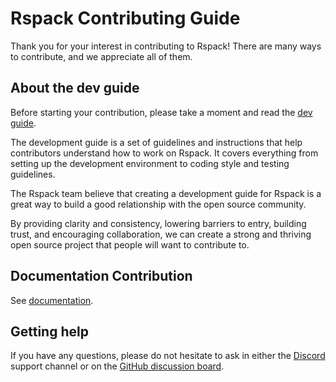 # Rspack Contributing Guide

Thank you for your interest in contributing to Rspack! There are many ways to contribute, and we appreciate all of them.

## About the dev guide

Before starting your contribution, please take a moment and read the [dev guide](https://rspack.dev/contribute/).

The development guide is a set of guidelines and instructions that help contributors understand how to work on Rspack.
It covers everything from setting up the development environment to coding style and testing guidelines.

The Rspack team believe that creating a development guide for Rspack is a great way to build a good relationship with the open source community.

By providing clarity and consistency, lowering barriers to entry, building trust, and encouraging collaboration,
we can create a strong and thriving open source project that people will want to contribute to.

## Documentation Contribution

See [documentation](./website/README.md).

## Getting help

If you have any questions, please do not hesitate to ask in either the [Discord][discord] support channel or on the [GitHub discussion board][github-discussion].

[discord]: https://discord.gg/79ZZ66GH9E
[github-discussion]: https://github.com/web-infra-dev/rspack/discussions

